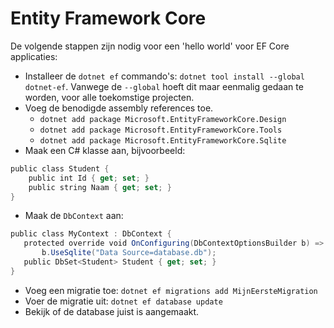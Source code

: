 # Entity Framework Core

De volgende stappen zijn nodig voor een 'hello world' voor EF Core applicaties:

* Installeer de `dotnet ef` commando's: `dotnet tool install --global dotnet-ef`. Vanwege de `--global` hoeft dit maar eenmalig gedaan te worden, voor alle toekomstige projecten. 
* Voeg de benodigde assembly references toe. 
  * `dotnet add package Microsoft.EntityFrameworkCore.Design`
  * `dotnet add package Microsoft.EntityFrameworkCore.Tools`
  * `dotnet add package Microsoft.EntityFrameworkCore.Sqlite`
* Maak een C\# klasse aan, bijvoorbeeld: 

```csharp
public class Student {
    public int Id { get; set; }
    public string Naam { get; set; }
}
```

* Maak de `DbContext` aan: 

```csharp
public class MyContext : DbContext {
   protected override void OnConfiguring(DbContextOptionsBuilder b) =>
       b.UseSqlite("Data Source=database.db");
   public DbSet<Student> Student { get; set; }
}
```

* Voeg een migratie toe: `dotnet ef migrations add MijnEersteMigration`
* Voer de migratie uit: `dotnet ef database update`
* Bekijk of de database juist is aangemaakt. 



